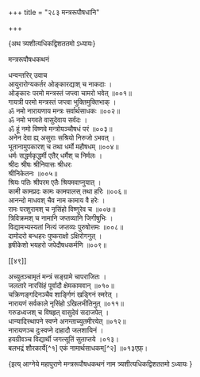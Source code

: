 +++
title = "२८३ मन्त्ररूपौषधानि"

+++

\{अथ त्र्यशीत्यधिकद्विशततमो ऽध्यायः\}

मन्त्ररूपौषधकथनं  
    
धन्वन्तरिर् उवाच  
आयुरारोग्यकर्तर ओङ्कारद्याश् च नाकदाः ।  
ओङ्कारः परमो मन्त्रस्तं जप्त्वा चामरो भवेत् ॥००१॥  
गायत्री परमो मन्त्रस्तं जप्त्वा भुक्तिमुक्तिभाक् ।  
ॐ नमो नारायणाय मन्त्रः सर्वार्थसाधकः   ॥००२॥  
ॐ नमो भगवते वासुदेवाय सर्वदः ।  
ॐ हूं नमो विष्णवे मन्त्रोयञ्चौषधं परं   ॥००३॥  
अनेन देवा ह्य् असुराः सश्रियो निरुजो ऽभवत् ।  
भूतानामुपकारश् च तथा धर्मो महौषधम् ॥००४॥  
धर्मः सद्धर्मकृद्धर्मी एतैर् धर्मैश् च निर्मलः   ।  
श्रीदः श्रीषः श्रीनिवासः श्रीधरः  
श्रीनिकेतनः ॥००५॥  
श्रियः पतिः श्रीपरम एतैः श्रियमवाप्नुयात्   ।  
कामी कामप्रदः कामः कामपालस् तथा हरिः   ॥००६॥  
आनन्दो माधवश् चैव नाम कामाय वै हरेः ।  
रामः परशुरामश् च नृसिंहो विष्णुरेव च   ॥००७॥  
त्रिविक्रमश् च नामानि जप्तव्यानि जिगीषुभिः ।  
विद्यामभ्यस्यतां नित्यं जप्तव्यः पुरुषोत्तमः   ॥००८॥  
दामोदरो बन्धहरः पुष्कराक्षो ऽक्षिरोगनुत् ।  
हृषीकेशो भयहरो जपेदौषधकर्मणि ॥००९॥  

[[४९]]
    
अच्युतञ्चामृतं मन्त्रं सङ्ग्रामे चापराजितः   ।  
जलतारे नारसिंहं पूर्वादौ क्षेमकामवान् ॥०१०॥  
चक्रिणङ्गदिनञ्चैव शार्ङ्गिणं खड्गिनं स्मरेत्   ।  
नारायणं सर्वकाले नृसिंहो ऽखिलभीतिनुत् ॥०११॥  
गरुडध्वजश् च विषहृत् वासुदेवं सदाजपेत् ।  
धान्यादिस्थापने स्वप्ने अनन्ताच्युतमीरयेत् ॥०१२॥  
नारायणञ्च दुःस्वप्ने दाहादौ जलशायिनं ।  
हयग्रीवञ्च विद्यार्थी जगत्सूतिं सुताप्तये ।०१३।  
बलभद्रं शौरकार्ये[^१] एकं नामार्थसाधकम्[^२]   ॥०१३एफ़्।

\{इत्य् आग्नेये महापुराणे मन्त्ररूपौषधकथनं नाम त्र्यशीत्यधिकद्विशततमो ऽध्यायः  }
    